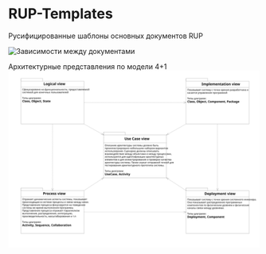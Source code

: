 # RUP-Templates
Русифицированные шаблоны основных документов RUP

![Зависимости между документами](https://github.com/andreykarinskiy/RUP-Templates/blob/master/map.svg)

Архитектурные представления по модели 4+1
![4+1 Architectural View Model](https://github.com/andreykarinskiy/RUP-Templates/blob/master/4+1.svg)
